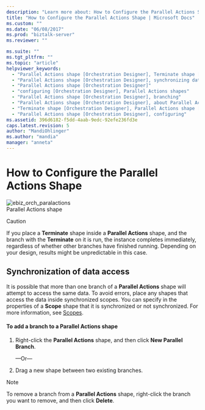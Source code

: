 ```yaml
---
description: "Learn more about: How to Configure the Parallel Actions Shape"
title: "How to Configure the Parallel Actions Shape | Microsoft Docs"
ms.custom: ""
ms.date: "06/08/2017"
ms.prod: "biztalk-server"
ms.reviewer: ""

ms.suite: ""
ms.tgt_pltfrm: ""
ms.topic: "article"
helpviewer_keywords: 
  - "Parallel Actions shape [Orchestration Designer], Terminate shape [Orchestration Designer]"
  - "Parallel Actions shape [Orchestration Designer], synchronizing data access"
  - "Parallel Actions shape [Orchestration Designer]"
  - "configuring [Orchestration Designer], Parallel Actions shapes"
  - "Parallel Actions shape [Orchestration Designer], branching"
  - "Parallel Actions shape [Orchestration Designer], about Parallel Actions shape"
  - "Terminate shape [Orchestration Designer], Parallel Actions shape [Orchestration Designer]"
  - "Parallel Actions shape [Orchestration Designer], configuring"
ms.assetid: 396d6182-f5dd-4aab-9edc-92efe236fd3e
caps.latest.revision: 5
author: "MandiOhlinger"
ms.author: "mandia"
manager: "anneta"
---
```

# How to Configure the Parallel Actions Shape
![](../core/media/ebiz-orch-paralactions.gif "ebiz_orch_paralactions")  
Parallel Actions shape  
  
> [!CAUTION]
>  If you place a **Terminate** shape inside a **Parallel Actions** shape, and the branch with the **Terminate** on it is run, the instance completes immediately, regardless of whether other branches have finished running. Depending on your design, results might be unpredictable in this case.  
  
## Synchronization of data access  
 It is possible that more than one branch of a **Parallel Actions** shape will attempt to access the same data. To avoid errors, place any shapes that access the data inside synchronized scopes. You can specify in the properties of a **Scope** shape that it is synchronized or not synchronized. For more information, see [Scopes](../core/scopes.md).  
  
#### To add a branch to a Parallel Actions shape  
  
1.  Right-click the **Parallel Actions** shape, and then click **New Parallel Branch**.  
  
     —Or—  
  
2.  Drag a new shape between two existing branches.  
  
> [!NOTE]
>  To remove a branch from a **Parallel Actions** shape, right-click the branch you want to remove, and then click **Delete**.
